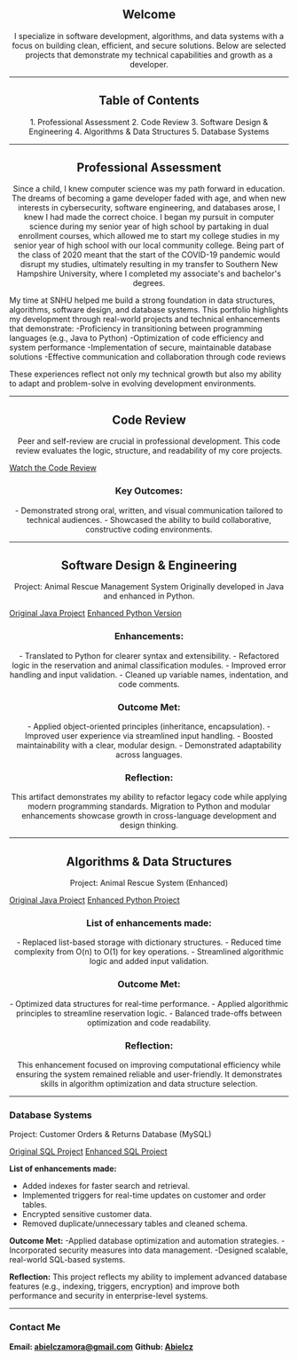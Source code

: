 <h2 align="center">Welcome</h2>
<p align="center"> I specialize in software development, algorithms, and data systems with a focus on building clean, efficient, and secure solutions. Below are selected projects that demonstrate my technical capabilities and growth as a developer. </p>

___________________________________________________________________________

<h2 align="center">Table of Contents</h2>
<p align="center">
1. Professional Assessment
2. Code Review
3. Software Design & Engineering
4. Algorithms & Data Structures
5. Database Systems</p>
   
____________________________________________________________________________

<h2 align="center">Professional Assessment</h2>
<p align="center">Since a child, I knew computer science was my path forward in education. The dreams of becoming a game developer faded with age, and when new interests in cybersecurity, software engineering, and databases arose, I knew I had made the correct choice. I began my pursuit in computer science during my senior year of high school by partaking in dual enrollment courses, which allowed me to start my college studies in my senior year of high school with our local community college. Being part of the class of 2020 meant that the start of the COVID-19 pandemic would disrupt my studies, ultimately resulting in my transfer to Southern New Hampshire University, where I completed my associate's and bachelor's degrees.

My time at SNHU helped me build a strong foundation in data structures, algorithms, software design, and database systems. This portfolio highlights my development through real-world projects and technical enhancements that demonstrate:
-Proficiency in transitioning between programming languages (e.g., Java to Python)
-Optimization of code efficiency and system performance
-Implementation of secure, maintainable database solutions
-Effective communication and collaboration through code reviews

These experiences reflect not only my technical growth but also my ability to adapt and problem-solve in evolving development environments.</p>

____________________________________________________________________________

<h2 align="center">Code Review</h2>
<p align="center">Peer and self-review are crucial in professional development. This code review evaluates the logic, structure, and readability of my core projects.

[Watch the Code Review](https://youtu.be/TTnRWUtUdeI?si=d8-RxAyysjD_SMZ0)</p>

<h3 align="center">Key Outcomes:</h3>
<p align="center">- Demonstrated strong oral, written, and visual communication tailored to technical audiences.
- Showcased the ability to build collaborative, constructive coding environments.</p>

____________________________________________________________________________

<h2 align="center"> Software Design & Engineering</h2>
<p align="center">Project: Animal Rescue Management System
Originally developed in Java and enhanced in Python.</p>

[Original Java Project](/IT_145_Original_Artifact_Abiel_Zamora.zip)
[Enhanced Python Version](/CS-499_Enhancement_One_Abiel_Zamora.zip)

<h3 align="center">Enhancements:</h3>
<p align="center">- Translated to Python for clearer syntax and extensibility.
- Refactored logic in the reservation and animal classification modules.
- Improved error handling and input validation.
- Cleaned up variable names, indentation, and code comments.</p>

<h3 align="center">Outcome Met:</h3>
<p align="center">- Applied object-oriented principles (inheritance, encapsulation).
- Improved user experience via streamlined input handling.
- Boosted maintainability with a clear, modular design.
- Demonstrated adaptability across languages.</p>

<h3 align="center">Reflection:</h3>
<p align="center">This artifact demonstrates my ability to refactor legacy code while applying modern programming standards. Migration to Python and modular enhancements showcase growth in cross-language development and design thinking.</p>

____________________________________________________________________________

<h2 align="center"> Algorithms & Data Structures</h3>
<p align="center">Project: Animal Rescue System (Enhanced)</p>

[Original Java Project](IT_145_Original_Artifact_Abiel_Zamora.zip)
[Enhanced Python Project](CS-499_Enhancement_Two_Abiel_Zamora.zip)

<h3 align="center">List of enhancements made:</h3>
<p align="center">- Replaced list-based storage with dictionary structures.
- Reduced time complexity from O(n) to O(1) for key operations.
- Streamlined algorithmic logic and added input validation.</p>
   
<h3 align="center">Outcome Met:</h3>
<p align="center">- Optimized data structures for real-time performance.
- Applied algorithmic principles to streamline reservation logic.
- Balanced trade-offs between optimization and code readability.</p>

<h3 align="center">Reflection:</h3>
<p align="center">This enhancement focused on improving computational efficiency while ensuring the system remained reliable and user-friendly. It demonstrates skills in algorithm optimization and data structure selection.</p>

____________________________________________________________________________


### Database Systems
Project: Customer Orders & Returns Database (MySQL) 

[Original SQL Project](DAD_220_Original_Artifact_Abiel_Zamora.zip)
[Enhanced SQL Project](CS-499_Enhancement_Three_Abiel_Zamora.zip)

**List of enhancements made:**
- Added indexes for faster search and retrieval.
- Implemented triggers for real-time updates on customer and order tables.
- Encrypted sensitive customer data.
- Removed duplicate/unnecessary tables and cleaned schema.

**Outcome Met:**
-Applied database optimization and automation strategies.
-Incorporated security measures into data management.
-Designed scalable, real-world SQL-based systems.

**Reflection:**
This project reflects my ability to implement advanced database features (e.g., indexing, triggers, encryption) and improve both performance and security in enterprise-level systems.

____________________________________________________________________________

### Contact Me
**Email: [abielczamora@gmail.com](mailto:abielczamora@gmail.com)**
**Github: [Abielcz](https://github.com/Abielcz)**

